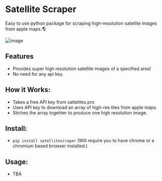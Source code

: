 # Satellite Scraper
Easy to use python package for scraping high-resolution satellite images from apple maps.🌎

![image](https://github.com/user-attachments/assets/1a170708-7e1b-4d9b-9e32-ca933f5368e3)


## Features
  - Provides super high resolution satellite images of a specified area!
  - No need for any api key.

## How it Works:
  - Takes a free API key from sattelites.pro
  - Uses API key to download an array of high-res tiles from apple maps.
  - Stiches the array togehter to produce one high resolution image.

## Install:
  - ```pip install satellitescraper``` (Will require you to have chrome or a chromium based browser installed.)

## Usage:
  - TBA
